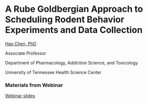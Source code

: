 # **A Rube Goldbergian Approach to Scheduling Rodent Behavior Experiments and Data Collection** 

[Hao Chen, PhD](http://chenlab.one/)

Associate Professor

Department of Pharmacology, Addiction Science, and Toxicology

University of Tennessee Health Science Center



### Materials from Webinar

[Webinar slides](https://chen42.github.io/slides/behavflow.html)


